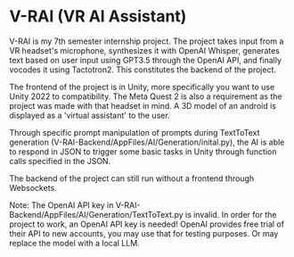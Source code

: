 # V-RAI (VR AI Assistant)

V-RAI is my 7th semester internship project. The project takes input from a VR headset's microphone, synthesizes it with OpenAI Whisper, 
generates text based on user input using GPT3.5 through the OpenAI API, and finally vocodes it using Tactotron2.
This constitutes the backend of the project.

The frontend of the project is in Unity, more specifically you want to use Unity 2022 to compatibility. The Meta Quest 2 is also a requirement
as the project was made with that headset in mind. A 3D model of an android is displayed as a 'virtual assistant' to the user. 

Through specific prompt manipulation of prompts during TextToText generation (V-RAI-Backend/AppFiles/AI/Generation/inital.py), 
the AI is able to respond in JSON to trigger some basic tasks in Unity through function calls specified in the JSON.

The backend of the project can still run without a frontend through Websockets.

Note:
The OpenAI API key in V-RAI-Backend/AppFiles/AI/Generation/TextToText.py is invalid. In order for the project to work, an OpenAI API key is needed! 
OpenAI provides free trial of their API to new accounts, you may use that for testing purposes. Or may replace the model with a local LLM.
